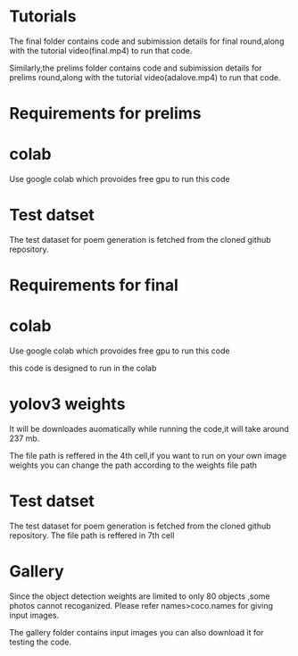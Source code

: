 # Tutorials
The final folder contains code and subimission details for final round,along with the tutorial video(final.mp4) to run that code.

Similarly,the prelims folder contains code and subimission details for prelims round,along with the tutorial video(adalove.mp4) to run that code. 
# Requirements for prelims
# colab
Use google colab which provoides free gpu to run this code
# Test datset
The test dataset for poem generation is fetched from the cloned github repository.

# Requirements for final
# colab
Use google colab which provoides free gpu to run this code

this code is designed to run in the colab
# yolov3 weights
It will be downloades auomatically while running the code,it will take around 237 mb.

The file path is reffered in the 4th cell,if you want to run on your own image weights you can change the path according to the weights file path
# Test datset
The test dataset for poem generation is fetched from the cloned github repository.
The file path is reffered in 7th cell
# Gallery
Since the object detection weights are limited to only 80 objects ,some photos cannot recoganized.
Please refer names>coco.names for giving input images. 

The gallery folder contains input images you can also download it for testing the code.
